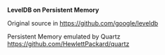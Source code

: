 **LevelDB on Persistent Memory**

Original source in <https://github.com/google/leveldb>

Persistent Memory emulated by Quartz <https://github.com/HewlettPackard/quartz> 
